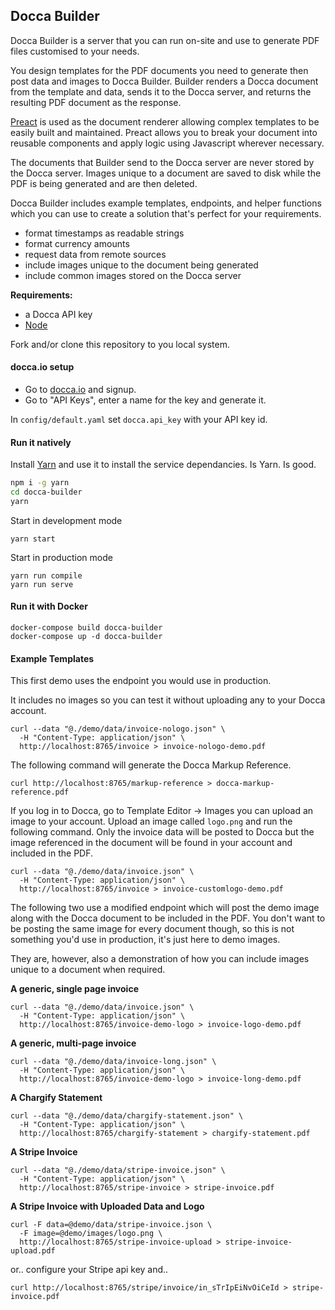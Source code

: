 Docca Builder
-------------

Docca Builder is a server that you can run on-site and use to generate PDF files customised to your needs.

You design templates for the PDF documents you need to generate then post data and images to Docca Builder. Builder renders a Docca document from the template and data, sends it to the Docca server, and returns the resulting PDF document as the response.

[Preact](https://preactjs.com/) is used as the document renderer allowing complex templates to be easily built and maintained. Preact allows you to break your document into reusable components and apply logic using Javascript wherever necessary.

The documents that Builder send to the Docca server are never stored by the Docca server. Images unique to a document are saved to disk while the PDF is being generated and are then deleted.

Docca Builder includes example templates, endpoints, and helper functions which you can use to create a solution that's perfect for your requirements.

- format timestamps as readable strings
- format currency amounts
- request data from remote sources
- include images unique to the document being generated
- include common images stored on the Docca server

**Requirements:**

- a Docca API key
- [Node](https://nodejs.org/)

Fork and/or clone this repository to you local system.

#### docca.io setup

- Go to [docca.io](https://docca.io) and signup.
- Go to "API Keys", enter a name for the key and generate it.

In `config/default.yaml` set `docca.api_key` with your API key id.

#### Run it natively

Install [Yarn](https://yarnpkg.com/) and use it to install the service dependancies. Is Yarn. Is good.
```bash
npm i -g yarn
cd docca-builder
yarn
```

Start in development mode

```
yarn start
```

Start in production mode
```
yarn run compile
yarn run serve
```

#### Run it with Docker
```
docker-compose build docca-builder
docker-compose up -d docca-builder
```

#### Example Templates

This first demo uses the endpoint you would use in production.

It includes no images so you can test it without uploading any to your Docca
account.
```
curl --data "@./demo/data/invoice-nologo.json" \
  -H "Content-Type: application/json" \
  http://localhost:8765/invoice > invoice-nologo-demo.pdf
```

The following command will generate the Docca Markup Reference.
```
curl http://localhost:8765/markup-reference > docca-markup-reference.pdf
```

If you log in to Docca, go to Template Editor -> Images you can upload an image
to your account. Upload an image called `logo.png` and run the following command.
Only the invoice data will be posted to Docca but the image referenced in the
document will be found in your account and included in the PDF.
```
curl --data "@./demo/data/invoice.json" \
  -H "Content-Type: application/json" \
  http://localhost:8765/invoice > invoice-customlogo-demo.pdf
```

The following two use a modified endpoint which will post the demo image along
with the Docca document to be included in the PDF. You don't want to be posting
the same image for every document though, so this is not something you'd use in
production, it's just here to demo images.

They are, however, also a demonstration of how you can include images unique to
a document when required.

**A generic, single page invoice**
```
curl --data "@./demo/data/invoice.json" \
  -H "Content-Type: application/json" \
  http://localhost:8765/invoice-demo-logo > invoice-logo-demo.pdf
```

**A generic, multi-page invoice**
```
curl --data "@./demo/data/invoice-long.json" \
  -H "Content-Type: application/json" \
  http://localhost:8765/invoice-demo-logo > invoice-long-demo.pdf
```

**A Chargify Statement**
```
curl --data "@./demo/data/chargify-statement.json" \
  -H "Content-Type: application/json" \
  http://localhost:8765/chargify-statement > chargify-statement.pdf
```

**A Stripe Invoice**
```
curl --data "@./demo/data/stripe-invoice.json" \
  -H "Content-Type: application/json" \
  http://localhost:8765/stripe-invoice > stripe-invoice.pdf
```

**A Stripe Invoice with Uploaded Data and Logo**
```
curl -F data=@demo/data/stripe-invoice.json \
  -F image=@demo/images/logo.png \
  http://localhost:8765/stripe-invoice-upload > stripe-invoice-upload.pdf
```

or.. configure your Stripe api key and..
```
curl http://localhost:8765/stripe/invoice/in_sTrIpEiNvOiCeId > stripe-invoice.pdf
```
